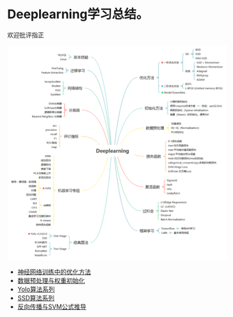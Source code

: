 # Deeplearning学习总结。

欢迎批评指正

![](https://github.com/chenxyyy/Deeplearning_notes/blob/master/image/Deeplearning.png)

- [神经网络训练中的优化方法](https://github.com/chenxyyy/Deeplearning_notes/blob/master/1_%E4%BC%98%E5%8C%96%E6%96%B9%E6%B3%95.md)
- [数据预处理与权重初始化](https://github.com/chenxyyy/Deeplearning_notes/blob/master/%E6%95%B0%E6%8D%AE%E9%A2%84%E5%A4%84%E7%90%86%E4%B8%8E%E6%9D%83%E9%87%8D%E5%88%9D%E5%A7%8B%E5%8C%96.md)
- [Yolo算法系列](https://github.com/chenxyyy/Deeplearning_notes/blob/master/Yolo%E7%AE%97%E6%B3%95%E5%8E%9F%E7%90%86.md)
- [SSD算法系列](https://github.com/chenxyyy/Deeplearning_notes/blob/master/SSD%E7%AE%97%E6%B3%95%E5%8E%9F%E7%90%86.md)
- [反向传播与SVM公式推导](https://github.com/chenxyyy/Deeplearning_notes/blob/master/%E5%8F%8D%E5%90%91%E4%BC%A0%E6%92%AD%E4%B8%8ESVM%E5%85%AC%E5%BC%8F%E6%8E%A8%E5%AF%BC.pdf)

